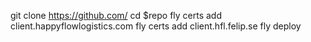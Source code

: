 git clone https://github.com/
cd $repo
fly certs add client.happyflowlogistics.com
fly certs add client.hfl.felip.se
fly deploy

